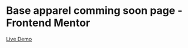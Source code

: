 # Base apparel comming soon page - Frontend Mentor


[Live Demo](https://leandrho.github.io/base-apparel-coming-soon-page-fmn/)
